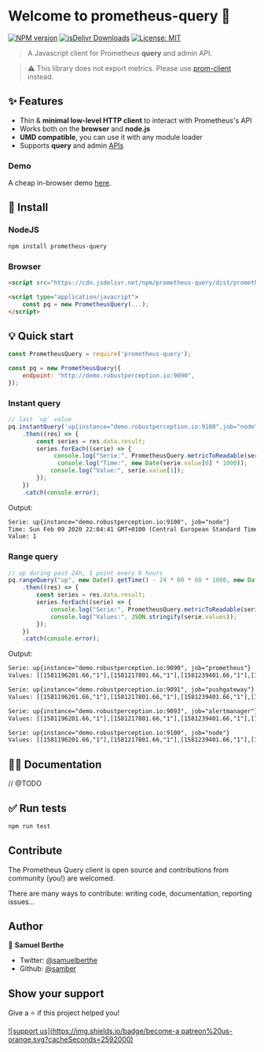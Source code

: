 
# Welcome to prometheus-query  👋
[![NPM version](https://img.shields.io/npm/v/prometheus-query.svg?style=flat-square)](https://npmjs.org/package/prometheus-query)
<a href="https://www.jsdelivr.com/package/npm/prometheus-query"><img src="https://data.jsdelivr.com/v1/package/npm/prometheus-query/badge" alt="jsDelivr Downloads"></img></a>
[![License: MIT](https://img.shields.io/badge/License-MIT-yellow.svg)](#)

> A Javascript client for Prometheus **query** and admin API.

> ⚠️ This library does not export metrics. Please use [prom-client](https://github.com/siimon/prom-client) instead.

## ✨ Features

- Thin & **minimal low-level HTTP client** to interact with Prometheus's API
- Works both on the **browser** and **node.js**
- **UMD compatible**, you can use it with any module loader
- Supports **query** and admin [APIs](https://prometheus.io/docs/prometheus/latest/querying/api/)

### Demo

A cheap in-browser demo [here](https://samber.github.io/prometheus-query-js/examples/browser).

## 🚀 Install

### NodeJS

```sh
npm install prometheus-query
```

### Browser

```html
<script src="https://cdn.jsdelivr.net/npm/prometheus-query/dist/prometheus-query.umd.min.js"></script>

<script type="application/javacript">
	const pq = new PrometheusQuery(...);
</script>
```

## 💡 Quick start

```js
const PrometheusQuery = require('prometheus-query');

const pq = new PrometheusQuery({
    endpoint: "http://demo.robustperception.io:9090",
});
```

### Instant query

```js
// last `up` value
pq.instantQuery('up{instance="demo.robustperception.io:9100",job="node"}')
    .then((res) => {
        const series = res.data.result;
        series.forEach((serie) => {
	         console.log("Serie:", PrometheusQuery.metricToReadable(serie.metric));
   	     	  console.log("Time:", new Date(serie.value[0] * 1000));
            console.log("Value:", serie.value[1]);
        });
    })
    .catch(console.error);
```

Output:

```txt
Serie: up{instance="demo.robustperception.io:9100", job="node"}
Time: Sun Feb 09 2020 22:04:41 GMT+0100 (Central European Standard Time)
Value: 1
```

### Range query

```js
// up during past 24h, 1 point every 6 hours
pq.rangeQuery("up", new Date().getTime() - 24 * 60 * 60 * 1000, new Date(), 6 * 60 * 60)
    .then((res) => {
        const series = res.data.result;
        series.forEach((serie) => {
            console.log("Serie:", PrometheusQuery.metricToReadable(serie.metric));
            console.log("Values:", JSON.stringify(serie.values));
        });
    })
    .catch(console.error);
```

Output:

```txt
Serie: up{instance="demo.robustperception.io:9090", job="prometheus"}
Values: [[1581196201.66,"1"],[1581217801.66,"1"],[1581239401.66,"1"],[1581261001.66,"1"],[1581282601.66,"1"]]

Serie: up{instance="demo.robustperception.io:9091", job="pushgateway"}
Values: [[1581196201.66,"1"],[1581217801.66,"1"],[1581239401.66,"1"],[1581261001.66,"1"],[1581282601.66,"1"]]

Serie: up{instance="demo.robustperception.io:9093", job="alertmanager"}
Values: [[1581196201.66,"1"],[1581217801.66,"1"],[1581239401.66,"1"],[1581261001.66,"1"],[1581282601.66,"1"]]

Serie: up{instance="demo.robustperception.io:9100", job="node"}
Values: [[1581196201.66,"1"],[1581217801.66,"1"],[1581239401.66,"1"],[1581261001.66,"1"],[1581282601.66,"1"]]
```

## 🏋️‍♂️ Documentation

// @TODO

## ✅ Run tests

```sh
npm run test
```

## Contribute

The Prometheus Query client is open source and contributions from community (you!) are welcomed.

There are many ways to contribute: writing code, documentation, reporting issues...

## Author

👤 **Samuel Berthe**

* Twitter: [@samuelberthe](https://twitter.com/samuelberthe)
* Github: [@samber](https://github.com/samber)

## Show your support

Give a ⭐️ if this project helped you!

[![support us](https://img.shields.io/badge/become-a patreon%20us-orange.svg?cacheSeconds=2592000)](https://www.patreon.com/samber)
